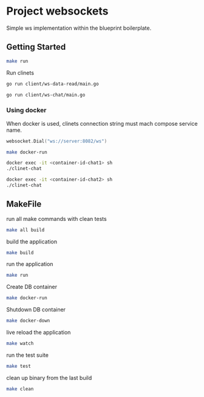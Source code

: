 # Project websockets

Simple ws implementation within the blueprint boilerplate.

## Getting Started

```bash
make run
```

Run clinets

```bash
go run client/ws-data-read/main.go

go run client/ws-chat/main.go
```

### Using docker

When docker is used, clinets connection string must mach compose service name.
```go
websocket.Dial("ws://server:8082/ws")
```

```bash
make docker-run
```

```bash
docker exec -it <container-id-chat1> sh
./clinet-chat
```

```bash
docker exec -it <container-id-chat2> sh
./clinet-chat
```


## MakeFile

run all make commands with clean tests
```bash
make all build
```

build the application
```bash
make build
```

run the application
```bash
make run
```

Create DB container
```bash
make docker-run
```

Shutdown DB container
```bash
make docker-down
```

live reload the application
```bash
make watch
```

run the test suite
```bash
make test
```

clean up binary from the last build
```bash
make clean
```